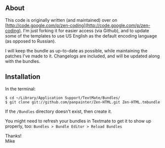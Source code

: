 ## About ##

This code is originally written (and maintained) over on [http://code.google.com/p/zen-coding](http://code.google.com/p/zen-coding). I'm just forking it for easier access (via Github), and to update some of the templates to use US English as the default encoding language (as opposed to Russian).

I will keep the bundle as up-to-date as possible, while maintaining the patches I've made to it. Changelogs are included, and will be updated along with the bundles.

## Installation ##

In the terminal:

    $ cd ~/Library/Application Support/TextMate/Bundles/
    $ git clone git://github.com/panpainter/Zen-HTML.git Zen-HTML.tmbundle

If the `/Bundles` directory doesn't exist, then create it.

You might need to refresh your bundles in Textmate to get it to show up properly, too: `Bundles > Bundle Editor > Reload Bundles`

Thanks!  
Mike